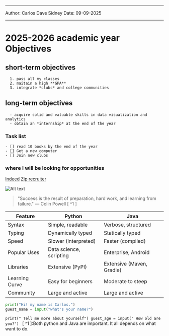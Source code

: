 ___
Author: Carlos Dave Sidney
Date: 09-09-2025
___
# 2025-2026 academic year Objectives
  ## short-term objectives
      1. pass all my classes
      2. maitain a high **GPA**
      3. integrate *clubs* and college communities
  ## long-term objectives
      - acquire solid and valuable skills in data visualization and analytics
      - obtain an *internship* at the end of the year
### Task list
    - [] read 10 books by the end of the year
    - [] Get a new computer
    - [] Join new clubs 
### where I will be looking for opportunities 
[Indeed](https://www.indeed.com/q-Internship-jobs.html)
[Zip recruiter](https://www.ziprecruiter.com/)

      
  ![Alt text](https://tse2.mm.bing.net/th/id/OIP.VahjK7T92ijeDOI-qJ8fbQHaE8?rs=1&pid=ImgDetMain&o=7&rm=3)
 >"Success is the result of preparation, hard work, and learning from failure."
> — Colin Powell [ ^1 ]

| Feature        | Python                      | Java                     |
|----------------|----------------------------|--------------------------|
| Syntax         | Simple, readable            | Verbose, structured      |
| Typing         | Dynamically typed           | Statically typed         |
| Speed          | Slower (interpreted)        | Faster (compiled)        |
| Popular Uses   | Data science, scripting     | Enterprise, Android      |
| Libraries      | Extensive (PyPI)            | Extensive (Maven, Gradle)|
| Learning Curve | Easy for beginners          | Moderate to steep        |
| Community      | Large and active            | Large and active         |

``` python
print("Hi! my name is Carlos.")
guest_name = input("what's your name?")
```
`print(" Tell me more about yourself")
guest_age = input(" How old are you?")
`
[ ^1 ]:Both python and Java are important. It all depends on what want to do.

